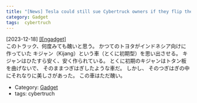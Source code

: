 ```yaml
---
title: "[News] Tesla could still sue Cybertruck owners if they flip their vehicles too soon ---ただただ 醜い・・・"
category: Gadget
tags:  cybertruch
---
```


[2023-12-18] [[Engadget]](https://www.engadget.com/tesla-could-still-sue-cybertruck-owners-if-they-flip-their-vehicles-too-soon-075724926.html?_fsig=yIeonGEU1qfvPByoKe52_g--%7EA)  
 このトラック、何度みても醜いと思う。
かつてのトヨタがインドネシア向けに作っていた
キジャン（Kijang）という車（とくに初期型）を思い出させる。
キジャンはひたすら安く、安く作られている。
とくに初期のキジャンはトタン板を曲げないで、
そのままつぎはぎしたような車だ。
しかし、
そのつぎはぎの中にそれなりに美しさがあった。
この車はただ醜い。

- Category: [Gadget](https://merapano.github.io/categories.html#Gadget)
- tags:  cybertruch

